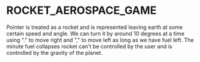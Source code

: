 # ROCKET_AEROSPACE_GAME
Pointer is treated as a rocket and is represented leaving earth at some certain speed and angle. We can turn it by around 10 degrees at a time using "." to move right and "," to move left as long as we have fuel left. The minute fuel collapses rocket can't be controlled by the user and is controlled by the gravity of the planet.
